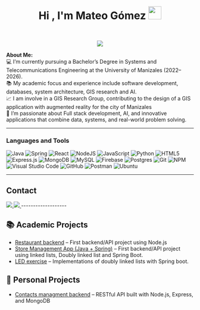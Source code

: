 <h1 align="center"><b>Hi , I'm Mateo Gómez </b><img src="https://media.giphy.com/media/hvRJCLFzcasrR4ia7z/giphy.gif" width="35"></h1>
<br/>
<p align="center">
	<a href="https://github.com/Bouaskaoun">
		<img src="https://readme-typing-svg.herokuapp.com?lines=Systems+Engineer;Telecommunications+Engineer;Developer;ML%20|%20AI%20|%20Enthusiastic;Always%20learning%20new%20things&center=true&width=380&height=45">
	</a>
</p>
<strong>About Me:</strong><br>
💻 I’m currently pursuing a Bachelor’s Degree in Systems and Telecommunications Engineering at the University of Manizales (2022–2026).<br>
📚 My academic focus and experience include software development, databases, system architecture, GIS research and AI.<br>
📈 I am involve in a GIS Research Group, contributing to the design of a GIS application with augmented reality for the city of Manizales <br>
🎯 I’m passionate about Full stack development, AI, and innovative applications that combine data, systems, and real-world problem solving. <br>

-------------------

### Languages and Tools  
![Java](https://img.shields.io/badge/java-%23ED8B00.svg?style=for-the-badge&logo=openjdk&logoColor=white) ![Spring](https://img.shields.io/badge/spring-%236DB33F.svg?style=for-the-badge&logo=spring&logoColor=white) ![React](https://img.shields.io/badge/react-%2320232a.svg?style=for-the-badge&logo=react&logoColor=%2361DAFB) ![NodeJS](https://img.shields.io/badge/node.js-%2343853D.svg?style=for-the-badge&logo=node.js&logoColor=white) ![JavaScript](https://img.shields.io/badge/javascript-%23323330.svg?style=for-the-badge&logo=javascript&logoColor=%23F7DF1E) ![Python](https://img.shields.io/badge/python-%2314354C.svg?style=for-the-badge&logo=python&logoColor=white) ![HTML5](https://img.shields.io/badge/html5-%23E34F26.svg?style=for-the-badge&logo=html5&logoColor=white) ![Express.js](https://img.shields.io/badge/express.js-%23404d59.svg?style=for-the-badge&logo=express&logoColor=%2361DAFB) ![MongoDB](https://img.shields.io/badge/MongoDB-%234ea94b.svg?style=for-the-badge&logo=mongodb&logoColor=white) ![MySQL](https://img.shields.io/badge/mysql-%2300f.svg?style=for-the-badge&logo=mysql&logoColor=white) ![Firebase](https://img.shields.io/badge/firebase-a08021?style=for-the-badge&logo=firebase&logoColor=ffcd34) ![Postgres](https://img.shields.io/badge/postgres-%23316192.svg?style=for-the-badge&logo=postgresql&logoColor=white) ![Git](https://img.shields.io/badge/git-%23F05033.svg?style=for-the-badge&logo=git&logoColor=white) ![NPM](https://img.shields.io/badge/NPM-%23000000.svg?style=for-the-badge&logo=npm&logoColor=white) ![Visual Studio Code](https://img.shields.io/badge/VisualStudioCode-0078d7.svg?style=for-the-badge&logo=visual-studio-code&logoColor=white) ![GitHub](https://img.shields.io/badge/github-%23121011.svg?style=for-the-badge&logo=github&logoColor=white) ![Postman](https://img.shields.io/badge/Postman-FF6C37?style=for-the-badge&logo=postman&logoColor=white) ![Ubuntu](https://img.shields.io/badge/Ubuntu-E95420?style=for-the-badge&logo=ubuntu&logoColor=white)
  
-------------------

## Contact
<a href="https://www.linkedin.com/in/mateogomezp" target="_blank">
  <img src="https://img.shields.io/badge/linkedin-%230077B5.svg?style=for-the-badge&logo=linkedin&logoColor=white">
</a>
<a href="mailto:mateogomezp11@gmail.com">
  <img src="https://img.shields.io/badge/Gmail-D14836?style=for-the-badge&logo=gmail&logoColor=white">
</a>
-------------------

## 📚 Academic Projects
- [Restaurant backend](https://github.com/MateoGomez11/restaurant_backend) – First backend/API project using Node.js
- [Store Management App (Java + Spring)](https://github.com/MateoGomez11/manageStore) – First backend/API project using linked lists, Doubly linked list and Spring Boot.
- [LED exercise](https://github.com/MateoGomez11/leds) – Implementations of doubly linked lists with Spring boot.

## 🚀 Personal Projects
- [Contacts managment backend](https://github.com/tuusuario/personal-ecommerce) – RESTful API built with Node.js, Express, and MongoDB

<!--
**MateoGomez11/MateoGomez11** is a ✨ _special_ ✨ repository because its `README.md` (this file) appears on your GitHub profile.

Here are some ideas to get you started:

- 🔭 I’m currently working on ...
- 🌱 I’m currently learning ...
- 👯 I’m looking to collaborate on ...
- 🤔 I’m looking for help with ...
- 💬 Ask me about ...
- 📫 How to reach me: ...
- 😄 Pronouns: ...
- ⚡ Fun fact: ...
-->
